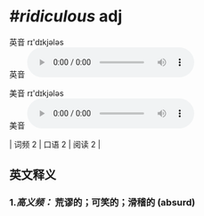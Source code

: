# ***\#ridiculous*** adj
英音 rɪ'dɪkjələs  
英音
<audio src="./media/ridiculous-B.aac" controls="controls"></audio>

美音 rɪ'dɪkjələs  
美音
<audio src="./media/ridiculous.aac" controls="controls"></audio>



| 词频 2 | 口语 2 | 阅读 2 |  

英文释义
---
### 1.*高义频：* **荒谬的；可笑的；滑稽的 (absurd)**  


